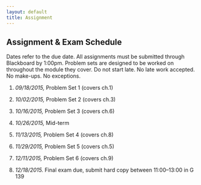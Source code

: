 ```yaml
---
layout: default
title: Assignment
---
```



## Assignment & Exam Schedule

Dates refer to the due date. All assignments must be submitted through
Blackboard by 1:00pm. Problem sets are designed to be worked on
throughout the module they cover. Do not start late. No late work
accepted. No make-ups. No exceptions.

1.  *09/18/2015,* Problem Set 1 (covers ch.1)

2.  *10/02/2015,* Problem Set 2 (covers ch.3)

3.  *10/16/2015,* Problem Set 3 (covers ch.6)

4.  *10/26/2015,* Mid-term

5.  *11/13/2015,* Problem Set 4 (covers ch.8)

6.  *11/29/2015,* Problem Set 5 (covers ch.5)

7.  *12/11/2015,* Problem Set 6 (covers ch.9)

8.  *12/18/2015.* Final exam due, submit hard copy between 11:00–13:00
    in G 139